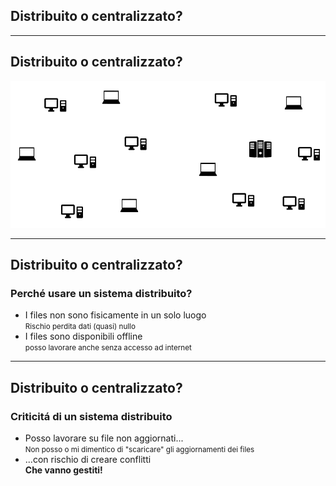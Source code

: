 ## Distribuito o centralizzato?

----

## Distribuito o centralizzato?

![topology_with_hosting](images/distribuited_centralized.svg) <!-- .element: style="width: 800px;" -->

----

## Distribuito o centralizzato?

### Perché usare un sistema distribuito?

- I files non sono fisicamente in un solo luogo <!-- .element: class="fragment" --><br/><small>Rischio perdita dati (quasi) nullo</small> <!-- .element: class="fragment" -->
- I files sono disponibili offline <!-- .element: class="fragment" --><br/><small>posso lavorare anche senza accesso ad internet</small> <!-- .element: class="fragment" -->

----

## Distribuito o centralizzato?

### Criticitá di un sistema distribuito

- Posso lavorare su file non aggiornati... <!-- .element: class="fragment" --><br/><small>Non posso o mi dimentico di "scaricare" gli aggiornamenti dei files</small> <!-- .element: class="fragment" -->
- ...con rischio di creare conflitti <!-- .element: class="fragment" --><br/>**Che vanno gestiti!** <!-- .element: class="fragment" style="color:red;" -->
